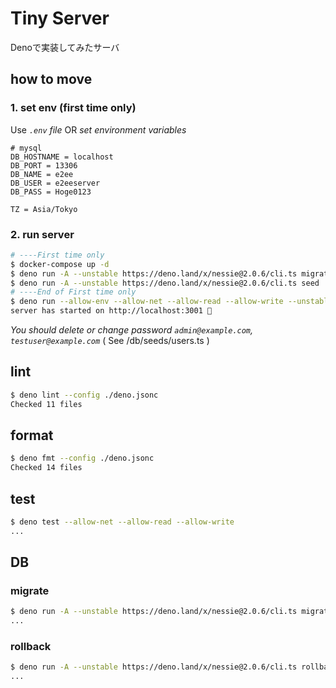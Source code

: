 # Tiny Server

Denoで実装してみたサーバ

## how to move

### 1. set env (first time only)

Use _`.env` file_ OR _set environment variables_

```.env
# mysql
DB_HOSTNAME = localhost
DB_PORT = 13306
DB_NAME = e2ee
DB_USER = e2eeserver
DB_PASS = Hoge0123

TZ = Asia/Tokyo
```

### 2. run server

```bash
# ----First time only
$ docker-compose up -d
$ deno run -A --unstable https://deno.land/x/nessie@2.0.6/cli.ts migrate
$ deno run -A --unstable https://deno.land/x/nessie@2.0.6/cli.ts seed
# ----End of First time only
$ deno run --allow-env --allow-net --allow-read --allow-write --unstable main.ts
server has started on http://localhost:3001 🚀
```

_You should delete or change password `admin@example.com`, `testuser@example.com`_ ( See /db/seeds/users.ts )

## lint

```bash
$ deno lint --config ./deno.jsonc
Checked 11 files
```

## format

```bash
$ deno fmt --config ./deno.jsonc
Checked 14 files
```

## test

```bash
$ deno test --allow-net --allow-read --allow-write
...
```

## DB

### migrate

```bash
$ deno run -A --unstable https://deno.land/x/nessie@2.0.6/cli.ts migrate
...
```

### rollback

```bash
$ deno run -A --unstable https://deno.land/x/nessie@2.0.6/cli.ts rollback
...
```
